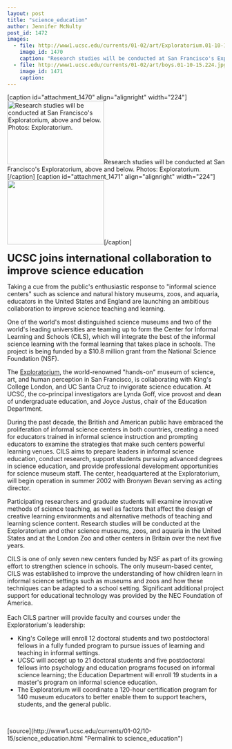 ```yaml
---
layout: post
title: "science_education"
author: Jennifer McNulty
post_id: 1472
images:
  - file: http://www1.ucsc.edu/currents/01-02/art/Exploratorium.01-10-15.224.jpg
    image_id: 1470
    caption: "Research studies will be conducted at San Francisco's Exploratorium, above and below. Photos: Exploratorium."
  - file: http://www1.ucsc.edu/currents/01-02/art/boys.01-10-15.224.jpg
    image_id: 1471
    caption: 
---
```


[caption id="attachment_1470" align="alignright" width="224"]<a href="http://localhost/mysite/wp-content/uploads/2001/10/Exploratorium.01-10-15.224.jpg"><img class="size-full wp-image-1470" src="http://localhost/mysite/wp-content/uploads/2001/10/Exploratorium.01-10-15.224.jpg" alt="Research studies will be conducted at San Francisco's Exploratorium, above and below. Photos: Exploratorium." width="224" height="147" /></a>Research studies will be conducted at San Francisco's Exploratorium, above and below. Photos: Exploratorium.[/caption]
[caption id="attachment_1471" align="alignright" width="224"]<a href="http://localhost/mysite/wp-content/uploads/2001/10/boys.01-10-15.224.jpg"><img class="size-full wp-image-1471" src="http://localhost/mysite/wp-content/uploads/2001/10/boys.01-10-15.224.jpg" alt="" width="224" height="149" /></a>[/caption]
<p>
  <font size="5"><b>UCSC joins international collaboration to improve science education</b></font>
</p>
<p>
  Taking a cue from the public's enthusiastic response to "informal science centers" such as science and natural history museums, zoos, and aquaria, educators in the United States and England are launching an ambitious collaboration to improve science teaching and learning.
</p>One of the world's most distinguished science museums and two of the world's leading universities are teaming up to form the Center for Informal Learning and Schools (CILS), which will integrate the best of the informal science learning with the formal learning that takes place in schools. The project is being funded by a $10.8 million grant from the National Science Foundation (NSF).
<p>
  The <a href="http://www.exploratorium.edu">Exploratorium</a>, the world-renowned "hands-on" museum of science, art, and human perception in San Francisco, is collaborating with King's College London, and UC Santa Cruz to invigorate science education. At UCSC, the co-principal investigators are Lynda Goff, vice provost and dean of undergraduate education, and Joyce Justus, chair of the Education Department.
</p>
<p>
  During the past decade, the British and American public have embraced the proliferation of informal science centers in both countries, creating a need for educators trained in informal science instruction and prompting educators to examine the strategies that make such centers powerful learning venues. CILS aims to prepare leaders in informal science education, conduct research, support students pursuing advanced degrees in science education, and provide professional development opportunities for science museum staff. The center, headquartered at the Exploratorium, will begin operation in summer 2002 with Bronywn Bevan serving as acting director.
</p>
<p>
  Participating researchers and graduate students will examine innovative methods of science teaching, as well as factors that affect the design of creative learning environments and alternative methods of teaching and learning science content. Research studies will be conducted at the Exploratorium and other science museums, zoos, and aquaria in the United States and at the London Zoo and other centers in Britain over the next five years.
</p>
<p>
  CILS is one of only seven new centers funded by NSF as part of its growing effort to strengthen science in schools. The only museum-based center, CILS was established to improve the understanding of how children learn in informal science settings such as museums and zoos and how these techniques can be adapted to a school setting. Significant additional project support for educational technology was provided by the NEC Foundation of America.<br>
  <br>
  Each CILS partner will provide faculty and courses under the Exploratorium's leadership:
</p>
<ul>
  <li>King's College will enroll 12 doctoral students and two postdoctoral fellows in a fully funded program to pursue issues of learning and teaching in informal settings.
  </li>
  <li>UCSC will accept up to 21 doctoral students and five postdoctoral fellows into psychology and education programs focused on informal science learning; the Education Department will enroll 19 students in a master's program on informal science education.
  </li>
  <li>The Exploratorium will coordinate a 120-hour certification program for 140 museum educators to better enable them to support teachers, students, and the general public.
  </li>
</ul>
<p>
  <br>

</p>
[source](http://www1.ucsc.edu/currents/01-02/10-15/science_education.html "Permalink to science_education")
